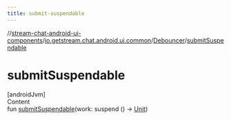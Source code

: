 ```yaml
---
title: submit-suspendable
---
```

//[stream-chat-android-ui-components](../../../index.md)/[io.getstream.chat.android.ui.common](../index.md)/[Debouncer](index.md)/[submitSuspendable](submitSuspendable.md)



# submitSuspendable  
[androidJvm]  
Content  
fun [submitSuspendable](submitSuspendable.md)(work: suspend () -&gt; [Unit](https://kotlinlang.org/api/latest/jvm/stdlib/kotlin/-unit/index.html))  



